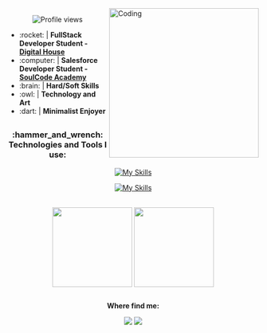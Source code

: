 <img align="right" alt ="Coding" width="300" src="https://media4.giphy.com/media/qgQUggAC3Pfv687qPC/giphy.gif?cid=ecf05e47slh80j6gxq13tcaw6bsq37grlhc5hc8jfonupqmt&rid=giphy.gif&ct=g"> 
<p align="center"> <img src="https://komarev.com/ghpvc/?username=AndLuna&color=blueviolet" alt="Profile views"/></p>

<ul>
<li>:rocket: | <strong>FullStack Developer Student - <a href="https://www.digitalhouse.com/br">Digital House</a></strong></li>
<li>:computer: |  <strong>Salesforce Developer Student - <a href="https://soulcodeacademy.org">SoulCode Academy</a></strong></li>
<li>:brain: | <strong>Hard/Soft Skills</strong></li> 
<li>:owl: | <strong>Technology and Art</strong></li>
<li>:dart: | <strong>Minimalist Enjoyer</strong></li> 
</ul>

##

<h3 align="center">:hammer_and_wrench: Technologies and Tools I use:</h2>



<div style="display: inline_block" align="center"> 
  
  [![My Skills](https://skillicons.dev/icons?i=js,nodejs,react,html,css)](https://skillicons.dev)
   
  [![My Skills](https://skillicons.dev/icons?i=mysql,git,github,vscode)](https://skillicons.dev)
  <!--<a href="https://github.com/AndLuna"><img align="center" alt="BBM-Postman" height="45" width="50" href="https://github.com/AndLuna" src="https://cdn.icon-icons.com/icons2/3053/PNG/512/postman_alt_macos_bigsur_icon_189814.png"/></a>--> 

</div>

<br>

<div align="center">
  <a href="https://github.com/AndLuna"><img align="center" height="160rem" src="https://github-readme-stats.vercel.app/api?username=AndLuna&show_icons=true&theme=vue-dark&include_all_commits=true&count_private=true" /></a>
  <a href="https://github.com/AndLuna"><img align="center" height="160rem" src="https://github-readme-stats.vercel.app/api/top-langs/?username=AndLuna&layout=compact&langs_count=7&theme=vue-dark"/></a>
</div>

##
  
<p align="center"><strong>Where find me:</strong><p> 

<div align="center">   
  <a href="https://www.linkedin.com/in/AndLuna/" target="_blank"><img src="https://img.shields.io/badge/-Linkedin-1C1C1C?style=for-the-badge&logo=Linkedin&logoColor=white" /></a>
  <a href="https://trailblazer.me/id/aluna68" target="_blank"><img src="https://img.shields.io/badge/TrailBlazer-1C1C1C?style=for-the-badge&logo=Salesforce&logoColor=50EBFA" /></a>  
  
</div>
